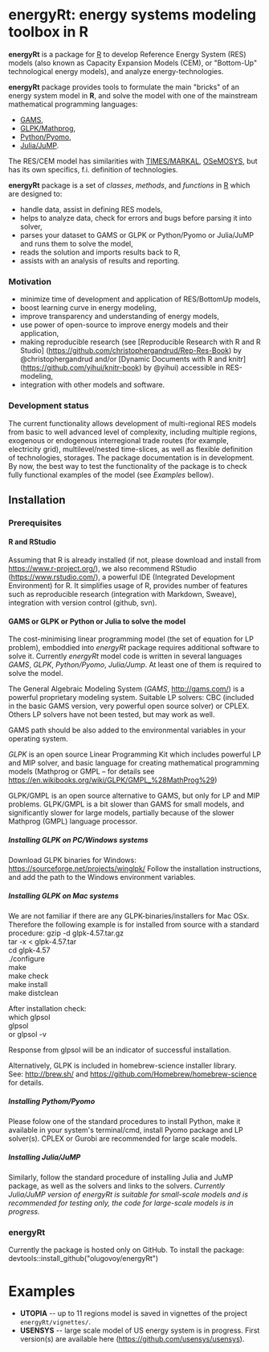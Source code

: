 # energyRt: energy systems modeling toolbox in R

**energyRt** is a package for [R](https://www.r-project.org/) to develop Reference Energy System (RES) models (also known as Capacity Expansion Models (CEM), or "Bottom-Up" technological energy models), and analyze energy-technologies.

**energyRt** package provides tools to formulate the main "bricks" of an energy system model in **R**, and solve the model with one of the mainstream mathematical programming languages:  
* [GAMS](http://www.gams.com/),  
* [GLPK/Mathprog](https://www.gnu.org/software/glpk/),  
* [Python/Pyomo](http://www.pyomo.org/),  
* [Julia/JuMP](http://www.juliaopt.org/JuMP.jl/stable/).  

The RES/CEM model has similarities with [TIMES/MARKAL](http://iea-etsap.org/web/tools.asp), [OSeMOSYS](http://www.osemosys.org/), but has its own specifics, f.i. definition of technologies. 

**energyRt** package is a set of _classes_, _methods_, and _functions_ in [R](https://www.r-project.org/) which are designed to:  
- handle data, assist in defining RES models,  
- helps to analyze data, check for errors and bugs before parsing it into solver,  
- parses your dataset to GAMS or GLPK or Python/Pyomo or Julia/JuMP and runs them to solve the model,  
- reads the solution and imports results back to R,  
- assists with an analysis of results and reporting.  

### Motivation

- minimize time of development and application of RES/BottomUp models,
- boost learning curve in energy modeling, 
- improve transparency and understanding of energy models,
- use power of open-source to improve energy models and their application,
- making reproducible research (see [Reproducible Research with R and R Studio] (https://github.com/christophergandrud/Rep-Res-Book) by @christophergandrud and/or [Dynamic Documents with R and knitr] (https://github.com/yihui/knitr-book) by @yihui) accessible in RES-modeling,
- integration with other models and software.

### Development status

The current functionality allows development of multi-regional RES models from basic to well advanced level of complexity, including multiple regions, exogenous or endogenous interregional trade routes (for example, electricity grid), multilevel/nested time-slices, as well as flexible definition of technologies, storages. The package documentation is in development. By now, the best way to test the functionality of the package is to check fully functional examples of the model (see *Examples* bellow).  

## Installation

### Prerequisites
   
#### R and RStudio
Assuming that R is already installed (if not, please download and install from https://www.r-project.org/), we also recommend RStudio (https://www.rstudio.com/), a powerful IDE (Integrated Development Environment) for R. It simplifies usage of R, provides number of features such as reproducible research (integration with Markdown, Sweave), integration with  version control (github, svn).   

#### GAMS or GLPK or Python or Julia to solve the model   
The cost-minimising linear programming model (the set of equation for LP problem), emboddied into *energyRt* package requires additional software to solve it. Currently *energyRt* model code  is written in several languages *GAMS*, *GLPK*, *Python/Pyomo*, *Julia/Jump*. At least one of them is required to solve the model.

The General Algebraic Modeling System (*GAMS*, http://gams.com/) is a powerful proprietary modeling system. Suitable LP solvers: CBC (included in the basic GAMS version, very powerful open source solver) or CPLEX. Others LP solvers have not been tested, but may work as well.

GAMS path should be also added to the environmental variables in your operating system.  

*GLPK* is an open source Linear Programming Kit which includes powerful LP and MIP solver, and basic language for creating mathematical programming models (Mathprog or GMPL – for details see https://en.wikibooks.org/wiki/GLPK/GMPL_%28MathProg%29) 

GLPK/GMPL is an open source alternative to GAMS, but only for LP and MIP problems. GLPK/GMPL is a bit slower than GAMS for small models, and significantly slower for large models, partially because of the slower Mathprog (GMPL) language processor.  

##### Installing GLPK on PC/Windows systems   
Download GLPK binaries for Windows:
https://sourceforge.net/projects/winglpk/
Follow the installation instructions, and add the path to the Windows environment variables.   

##### Installing GLPK on Mac systems
We are not familiar if there are any GLPK-binaries/installers for Mac OSx. Therefore the following example is for installed from source with a standard procedure:
gzip -d glpk-4.57.tar.gz   
tar -x < glpk-4.57.tar   
cd glpk-4.57   
./configure   
make   
make check   
make install   
make distclean   
   
After installation check:    
which glpsol   
glpsol   
or glpsol -v   

Response from glpsol will be an indicator of successful installation.   

Alternatively, GLPK is included in homebrew-science installer library.   
See: http://brew.sh/ and https://github.com/Homebrew/homebrew-science for details.  

##### Installing Pythom/Pyomo   
Please folow one of the standard procedures to install Python, make it available in your system's terminal/cmd, install Pyomo package and LP solver(s). CPLEX or Gurobi are recommended for large scale models.  

##### Installing Julia/JuMP    
Similarly, follow the standard procedure of installing Julia and JuMP package, as well as the solvers and links to the solvers. *Currently Julia/JuMP version of energyRt is suitable for small-scale models and is recommended for testing only, the code for large-scale models is in progress.*

### energyRt
Currently the package is hosted only on GitHub. To install the package:   
devtools::install_github("olugovoy/energyRt")   
 
# Examples
* **UTOPIA** -- up to 11 regions model is saved in vignettes of the project `energyRt/vignettes/`.   
* **USENSYS** -- large scale model of US energy system is in progress. First version(s) are available here (https://github.com/usensys/usensys).
